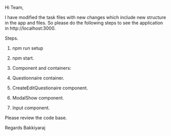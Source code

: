 Hi Team,

I have modified the task files with new changes which include new structure in the app and files. So please do the following steps to see the application in http://localhost:3000.

Steps.
1. npm run setup
2. npm start.
3. Component and containers: 

 1. Questionnaire container.
 2. CreateEditQuestionaire component.
 3. ModalShow component.
 4. Input component.
 
 
 Please review the code base.
 
 
 Regards
 Bakkiyaraj
